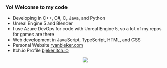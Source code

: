 ### Yo! Welcome to my code
- Developing in C++, C#, C, Java, and Python
- Unreal Engine 5 and Blender
- I use Azure DevOps for code with Unreal Engine 5, so a lot of my repos for games are there
- Web development in JavaScript, TypeScript, HTML, and CSS
- Personal Website <a href="https://bjeker.github.io/ryan-bieker/" target="_blank">ryanbieker.com</a>
- Itch.io Profile <a href="https://bjeker.itch.io/" target="_blank">bjeker.itch.io</a>
<p align="center">
  <a href="https://skillicons.dev">
    <img src="https://skillicons.dev/icons?i=java,selenium,spring,js,ts,html,css,cpp,unreal,godot,blender,git" />
  </a>
</p>
